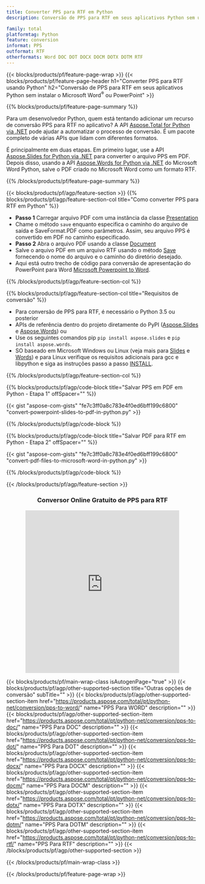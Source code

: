 ```yaml
---
title: Converter PPS para RTF em Python
description: Conversão de PPS para RTF em seus aplicativos Python sem usar o Microsoft Word ou PowerPoint 

family: total
platformtag: Python
feature: conversion
informat: PPS
outformat: RTF
otherformats: Word DOC DOT DOCX DOCM DOTX DOTM RTF
---
```

{{< blocks/products/pf/feature-page-wrap >}}
{{< blocks/products/pf/feature-page-header h1="Converter PPS para RTF usando Python" h2="Conversão de PPS para RTF em seus aplicativos Python sem instalar o Microsoft Word<sup>&reg;</sup> ou PowerPoint" >}}

{{% blocks/products/pf/feature-page-summary %}}

Para um desenvolvedor Python, quem está tentando adicionar um recurso de conversão PPS para RTF no aplicativo? A API [Aspose.Total for Python via .NET](https://products.aspose.com/total/python-net/) pode ajudar a automatizar o processo de conversão. É um pacote completo de várias APIs que lidam com diferentes formatos.  

É principalmente em duas etapas. Em primeiro lugar, use a API [Aspose.Slides for Python via .NET](https://products.aspose.com/slides/python-net/) para converter o arquivo PPS em PDF. Depois disso, usando a API [Aspose.Words for Python via .NET](https://products.aspose.com/words/python-net/) do Microsoft Word Python, salve o PDF criado no Microsoft Word como um formato RTF. 

{{% /blocks/products/pf/feature-page-summary %}}

{{< blocks/products/pf/agp/feature-section >}}
{{% blocks/products/pf/agp/feature-section-col title="Como converter PPS para RTF em Python" %}}
-  **Passo 1** Carregar arquivo PDF com uma instância da classe [Presentation](https://reference.aspose.com/slides/python-net/aspose.slides/presentation/)
-  Chame o método `save` enquanto especifica o caminho do arquivo de saída e SaveFormat.PDF como parâmetros. Assim, seu arquivo PPS é convertido em PDF no caminho especificado.
- **Passo 2** Abra o arquivo PDF usando a classe [Document](https://reference.aspose.com/words/python-net/aspose.words/document/)
- Salve o arquivo PDF em um arquivo RTF usando o método [Save](https://reference.aspose.com/words/python-net/aspose.words/document/save/) fornecendo o nome do arquivo e o caminho do diretório desejado.
- Aqui está outro trecho de código para conversão de apresentação do PowerPoint para Word [Microsoft Powerpoint to Word](https://products.aspose.com/total/python-net/conversion/).

{{% /blocks/products/pf/agp/feature-section-col %}}

{{% blocks/products/pf/agp/feature-section-col title="Requisitos de conversão" %}}

- Para conversão de PPS para RTF, é necessário o Python 3.5 ou posterior
- APIs de referência dentro do projeto diretamente do PyPI ([Aspose.Slides](https://pypi.org/project/Aspose.Slides/) e [Aspose.Words](https://pypi.org/project/aspose-words/)) ou
- Use os seguintes comandos pip ```pip install aspose.slides``` e ```pip install aspose.words```. 
- SO baseado em Microsoft Windows ou Linux (veja mais para [Slides](https://docs.aspose.com/slides/python-net/system-requirements/) e [Words](https://docs.aspose.com/words/python-net/system-requirements/)) e para Linux verifique os requisitos adicionais para gcc e libpython e siga as instruções passo a passo [INSTALL](https://docs.aspose.com/words/python-net/installation/).
 

{{% /blocks/products/pf/agp/feature-section-col %}}

{{% blocks/products/pf/agp/code-block title="Salvar PPS em PDF em Python - Etapa 1" offSpacer="" %}}

{{< gist "aspose-com-gists" "fe7c3ff0a8c783e4f0ed6bff199c6800" "convert-powerpoint-slides-to-pdf-in-python.py" >}}

{{% /blocks/products/pf/agp/code-block %}}

{{% blocks/products/pf/agp/code-block title="Salvar PDF para RTF em Python - Etapa 2" offSpacer="" %}}

{{< gist "aspose-com-gists" "fe7c3ff0a8c783e4f0ed6bff199c6800" "convert-pdf-files-to-microsoft-word-in-python.py" >}}

{{% /blocks/products/pf/agp/code-block %}}

{{< /blocks/products/pf/agp/feature-section >}}
<div class="container-fluid agp-content bg-white aboutfile box-1 vh100 section nopbtm">
<div class=container>
<div class=row>
<div class="demobox tc col-md-12 padding-0" align="center">

<h3>Conversor Online Gratuito de PPS para RTF</h3>

<iframe style="border: none; height: 426px;" scrolling="no" src="https://total-conversion-app-65z5r2lp.qa.k8s.dynabic.com/?to=rtf&from=pps" id="child-iframe" width="80%"></iframe>

</div></div>
</div></div>

{{< blocks/products/pf/main-wrap-class isAutogenPage="true" >}}
{{< blocks/products/pf/agp/other-supported-section title="Outras opções de conversão" subTitle="" >}}
{{< blocks/products/pf/agp/other-supported-section-item href="https://products.aspose.com/total/pt/python-net/conversion/pps-to-word/" name="PPS Para WORD" description="" >}}
{{< blocks/products/pf/agp/other-supported-section-item href="https://products.aspose.com/total/pt/python-net/conversion/pps-to-doc/" name="PPS Para DOC" description="" >}}
{{< blocks/products/pf/agp/other-supported-section-item href="https://products.aspose.com/total/pt/python-net/conversion/pps-to-dot/" name="PPS Para DOT" description="" >}}
{{< blocks/products/pf/agp/other-supported-section-item href="https://products.aspose.com/total/pt/python-net/conversion/pps-to-docx/" name="PPS Para DOCX" description="" >}}
{{< blocks/products/pf/agp/other-supported-section-item href="https://products.aspose.com/total/pt/python-net/conversion/pps-to-docm/" name="PPS Para DOCM" description="" >}}
{{< blocks/products/pf/agp/other-supported-section-item href="https://products.aspose.com/total/pt/python-net/conversion/pps-to-dotx/" name="PPS Para DOTX" description="" >}}
{{< blocks/products/pf/agp/other-supported-section-item href="https://products.aspose.com/total/pt/python-net/conversion/pps-to-dotm/" name="PPS Para DOTM" description="" >}}
{{< blocks/products/pf/agp/other-supported-section-item href="https://products.aspose.com/total/pt/python-net/conversion/pps-to-rtf/" name="PPS Para RTF" description="" >}}
{{< /blocks/products/pf/agp/other-supported-section >}}

{{< /blocks/products/pf/main-wrap-class >}}

{{< /blocks/products/pf/feature-page-wrap >}}